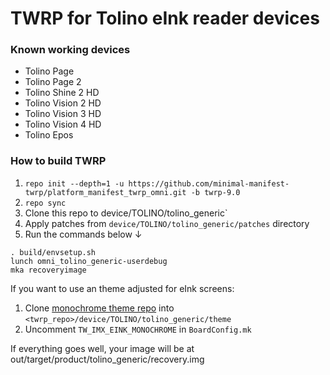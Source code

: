 # TWRP for Tolino eInk reader devices

### Known working devices
- Tolino Page
- Tolino Page 2
- Tolino Shine 2 HD
- Tolino Vision 2 HD
- Tolino Vision 3 HD
- Tolino Vision 4 HD
- Tolino Epos

### How to build TWRP
1. `repo init --depth=1 -u https://github.com/minimal-manifest-twrp/platform_manifest_twrp_omni.git -b twrp-9.0`
2. `repo sync`
3.  Clone this repo to device/TOLINO/tolino_generic`
4.  Apply patches from `device/TOLINO/tolino_generic/patches` directory
5.  Run the commands below ↓
```
. build/envsetup.sh
lunch omni_tolino_generic-userdebug
mka recoveryimage
```

If you want to use an theme adjusted for eInk screens:
1. Clone [monochrome theme repo](https://github.com/Ryogo-Z/twrp_monochrome_portrait_hdpi_theme/) into `<twrp_repo>/device/TOLINO/tolino_generic/theme`
2. Uncomment `TW_IMX_EINK_MONOCHROME` in `BoardConfig.mk`

If everything goes well, your image will be at out/target/product/tolino_generic/recovery.img
